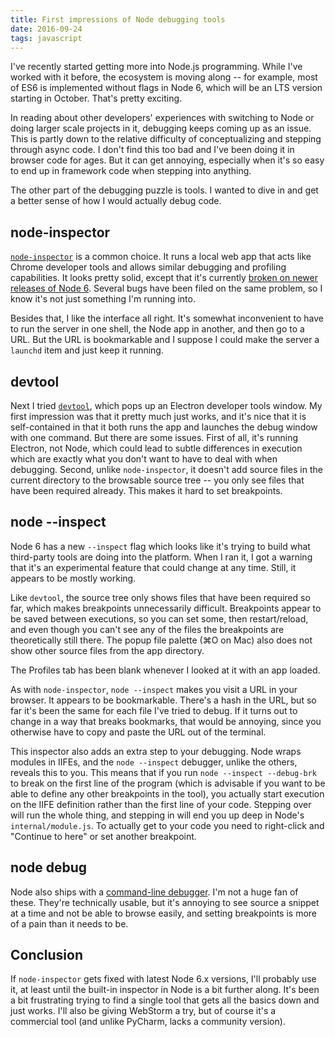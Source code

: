 ```yaml
---
title: First impressions of Node debugging tools
date: 2016-09-24
tags: javascript
---
```


I've recently started getting more into Node.js programming. While I've worked with it before, the ecosystem is moving along -- for example, most of ES6 is implemented without flags in Node 6, which will be an LTS version starting in October. That's pretty exciting.

In reading about other developers' experiences with switching to Node or doing larger scale projects in it, debugging keeps coming up as an issue. This is partly down to the relative difficulty of conceptualizing and stepping through async code. I don't find this too bad and I've been doing it in browser code for ages. But it can get annoying, especially when it's so easy to end up in framework code when stepping into anything.

The other part of the debugging puzzle is tools. I wanted to dive in and get a better sense of how I would actually debug code.

## node-inspector

[`node-inspector`](https://github.com/node-inspector/node-inspector) is a common choice. It runs a local web app that acts like Chrome developer tools and allows similar debugging and profiling capabilities. It looks pretty solid, except that it's currently [broken on newer releases of Node 6](https://github.com/node-inspector/node-inspector/issues/905). Several bugs have been filed on the same problem, so I know it's not just something I'm running into.

Besides that, I like the interface all right. It's somewhat inconvenient to have to run the server in one shell, the Node app in another, and then go to a URL. But the URL is bookmarkable and I suppose I could make the server a `launchd` item and just keep it running.

## devtool

Next I tried [`devtool`](https://github.com/Jam3/devtool), which pops up an Electron developer tools window. My first impression was that it pretty much just works, and it's nice that it is self-contained in that it both runs the app and launches the debug window with one command. But there are some issues. First of all, it's running Electron, not Node, which could lead to subtle differences in execution which are exactly what you don't want to have to deal with when debugging. Second, unlike `node-inspector`, it doesn't add source files in the current directory to the browsable source tree -- you only see files that have been required already. This makes it hard to set breakpoints.

## node --inspect

Node 6 has a new `--inspect` flag which looks like it's trying to build what third-party tools are doing into the platform. When I ran it, I got a warning that it's an experimental feature that could change at any time. Still, it appears to be mostly working.

Like `devtool`, the source tree only shows files that have been required so far, which makes breakpoints unnecessarily difficult. Breakpoints appear to be saved between executions, so you can set some, then restart/reload, and even though you can't see any of the files the breakpoints are theoretically still there. The popup file palette (⌘O on Mac) also does not show other source files from the app directory.

The Profiles tab has been blank whenever I looked at it with an app loaded.

As with `node-inspector`, `node --inspect` makes you visit a URL in your browser. It appears to be bookmarkable. There's a hash in the URL, but so far it's been the same for each file I've tried to debug. If it turns out to change in a way that breaks bookmarks, that would be annoying, since you otherwise have to copy and paste the URL out of the terminal.

This inspector also adds an extra step to your debugging. Node wraps modules in IIFEs, and the `node --inspect` debugger, unlike the others, reveals this to you. This means that if you run `node --inspect --debug-brk` to break on the first line of the program (which is advisable if you want to be able to define any other breakpoints in the tool), you actually start execution on the IIFE definition rather than the first line of your code. Stepping over will run the whole thing, and stepping in will end you up deep in Node's `internal/module.js`. To actually get to your code you need to right-click and "Continue to here" or set another breakpoint.

## node debug

Node also ships with a [command-line debugger](https://nodejs.org/api/debugger.html). I'm not a huge fan of these. They're technically usable, but it's annoying to see source a snippet at a time and not be able to browse easily, and setting breakpoints is more of a pain than it needs to be.

## Conclusion

If `node-inspector` gets fixed with latest Node 6.x versions, I'll probably use it, at least until the built-in inspector in Node is a bit further along. It's been a bit frustrating trying to find a single tool that gets all the basics down and just works. I'll also be giving WebStorm a try, but of course it's a commercial tool (and unlike PyCharm, lacks a community version).
